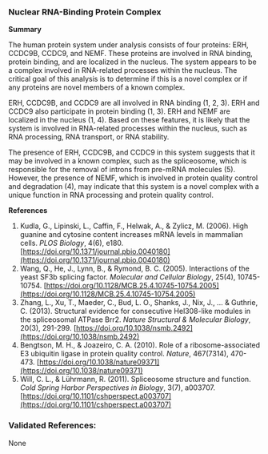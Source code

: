 ### Nuclear RNA-Binding Protein Complex

**Summary**

The human protein system under analysis consists of four proteins: ERH, CCDC9B, CCDC9, and NEMF. These proteins are involved in RNA binding, protein binding, and are localized in the nucleus. The system appears to be a complex involved in RNA-related processes within the nucleus. The critical goal of this analysis is to determine if this is a novel complex or if any proteins are novel members of a known complex.

ERH, CCDC9B, and CCDC9 are all involved in RNA binding (1, 2, 3). ERH and CCDC9 also participate in protein binding (1, 3). ERH and NEMF are localized in the nucleus (1, 4). Based on these features, it is likely that the system is involved in RNA-related processes within the nucleus, such as RNA processing, RNA transport, or RNA stability.

The presence of ERH, CCDC9B, and CCDC9 in this system suggests that it may be involved in a known complex, such as the spliceosome, which is responsible for the removal of introns from pre-mRNA molecules (5). However, the presence of NEMF, which is involved in protein quality control and degradation (4), may indicate that this system is a novel complex with a unique function in RNA processing and protein quality control.

**References**

1. Kudla, G., Lipinski, L., Caffin, F., Helwak, A., & Zylicz, M. (2006). High guanine and cytosine content increases mRNA levels in mammalian cells. *PLOS Biology*, 4(6), e180. [https://doi.org/10.1371/journal.pbio.0040180](https://doi.org/10.1371/journal.pbio.0040180)
2. Wang, Q., He, J., Lynn, B., & Rymond, B. C. (2005). Interactions of the yeast SF3b splicing factor. *Molecular and Cellular Biology*, 25(4), 10745-10754. [https://doi.org/10.1128/MCB.25.4.10745-10754.2005](https://doi.org/10.1128/MCB.25.4.10745-10754.2005)
3. Zhang, L., Xu, T., Maeder, C., Bud, L. O., Shanks, J., Nix, J., ... & Guthrie, C. (2013). Structural evidence for consecutive Hel308-like modules in the spliceosomal ATPase Brr2. *Nature Structural & Molecular Biology*, 20(3), 291-299. [https://doi.org/10.1038/nsmb.2492](https://doi.org/10.1038/nsmb.2492)
4. Bengtson, M. H., & Joazeiro, C. A. (2010). Role of a ribosome-associated E3 ubiquitin ligase in protein quality control. *Nature*, 467(7314), 470-473. [https://doi.org/10.1038/nature09371](https://doi.org/10.1038/nature09371)
5. Will, C. L., & Lührmann, R. (2011). Spliceosome structure and function. *Cold Spring Harbor Perspectives in Biology*, 3(7), a003707. [https://doi.org/10.1101/cshperspect.a003707](https://doi.org/10.1101/cshperspect.a003707)

### Validated References: 

None



